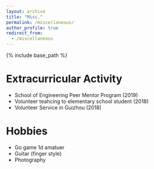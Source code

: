 ```yaml
---
layout: archive
title: "Misc."
permalink: /miscellaneous/
author_profile: true
redirect_from:
  - /miscellaneous
---
```


{% include base_path %}

Extracurricular Activity
=====
* School of Engineering Peer Mentor Program (2019)
* Volunteer teahcing to elementary school student (2018)
* Volunteer Service in Guizhou (2018)

Hobbies
=====
* Go game 1d amatuer 
* Guitar (finger style)
* Photography

